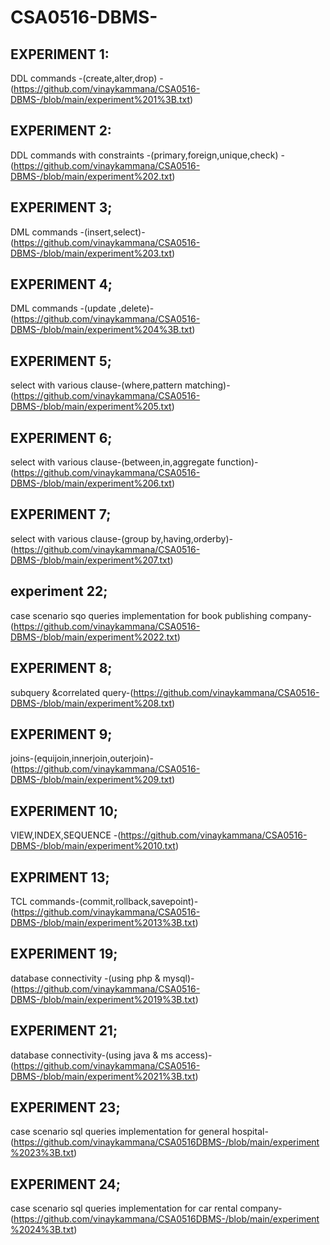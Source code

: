 # CSA0516-DBMS-
## EXPERIMENT 1:
DDL commands -(create,alter,drop) -(https://github.com/vinaykammana/CSA0516-DBMS-/blob/main/experiment%201%3B.txt)
## EXPERIMENT 2:
DDL commands with constraints -(primary,foreign,unique,check) -(https://github.com/vinaykammana/CSA0516-DBMS-/blob/main/experiment%202.txt)
## EXPERIMENT 3;
DML commands -(insert,select)-(https://github.com/vinaykammana/CSA0516-DBMS-/blob/main/experiment%203.txt)
## EXPERIMENT 4;
DML commands -(update ,delete)-(https://github.com/vinaykammana/CSA0516-DBMS-/blob/main/experiment%204%3B.txt)
## EXPERIMENT 5;
select with various clause-(where,pattern matching)-(https://github.com/vinaykammana/CSA0516-DBMS-/blob/main/experiment%205.txt)
## EXPERIMENT 6;
select with various clause-(between,in,aggregate function)-(https://github.com/vinaykammana/CSA0516-DBMS-/blob/main/experiment%206.txt)
## EXPERIMENT 7;
select with various clause-(group by,having,orderby)-(https://github.com/vinaykammana/CSA0516-DBMS-/blob/main/experiment%207.txt)
## experiment 22;
case scenario sqo queries implementation for book publishing company-(https://github.com/vinaykammana/CSA0516-DBMS-/blob/main/experiment%2022.txt)
## EXPERIMENT 8;
subquery &correlated query-(https://github.com/vinaykammana/CSA0516-DBMS-/blob/main/experiment%208.txt)
## EXPERIMENT 9;
joins-(equijoin,innerjoin,outerjoin)-(https://github.com/vinaykammana/CSA0516-DBMS-/blob/main/experiment%209.txt)
## EXPERIMENT 10;
VIEW,INDEX,SEQUENCE -(https://github.com/vinaykammana/CSA0516-DBMS-/blob/main/experiment%2010.txt)
## EXPRIMENT 13;
TCL commands-(commit,rollback,savepoint)-(https://github.com/vinaykammana/CSA0516-DBMS-/blob/main/experiment%2013%3B.txt)
## EXPERIMENT 19;
database connectivity -(using php & mysql)-(https://github.com/vinaykammana/CSA0516-DBMS-/blob/main/experiment%2019%3B.txt)
## EXPERIMENT 21;
database connectivity-(using java & ms access)-(https://github.com/vinaykammana/CSA0516-DBMS-/blob/main/experiment%2021%3B.txt)
## EXPERIMENT 23;
case scenario sql queries implementation for general hospital-(https://github.com/vinaykammana/CSA0516DBMS-/blob/main/experiment%2023%3B.txt)
## EXPERIMENT 24;
case scenario sql queries implementation for car rental company-(https://github.com/vinaykammana/CSA0516DBMS-/blob/main/experiment%2024%3B.txt)
